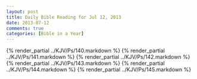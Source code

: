 ```yaml
---
layout: post
title: Daily Bible Reading for Jul 12, 2013
date: 2013-07-12
comments: true
categories: [Bible in a Year]
---
```

{% render_partial ../KJV/Ps/140.markdown %}
{% render_partial ../KJV/Ps/141.markdown %}
{% render_partial ../KJV/Ps/142.markdown %}
{% render_partial ../KJV/Ps/143.markdown %}
{% render_partial ../KJV/Ps/144.markdown %}
{% render_partial ../KJV/Ps/145.markdown %}
